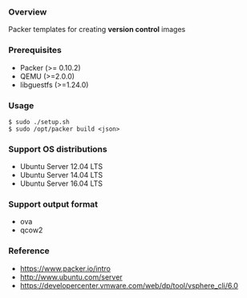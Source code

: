### Overview

Packer templates for creating **version control** images


### Prerequisites

* Packer (>= 0.10.2)
* QEMU (>=2.0.0)
* libguestfs (>=1.24.0)


### Usage

    $ sudo ./setup.sh
    $ sudo /opt/packer build <json>


### Support OS distributions

* Ubuntu Server 12.04 LTS
* Ubuntu Server 14.04 LTS
* Ubuntu Server 16.04 LTS


### Support output format

* ova
* qcow2


### Reference

* https://www.packer.io/intro
* http://www.ubuntu.com/server
* https://developercenter.vmware.com/web/dp/tool/vsphere_cli/6.0
